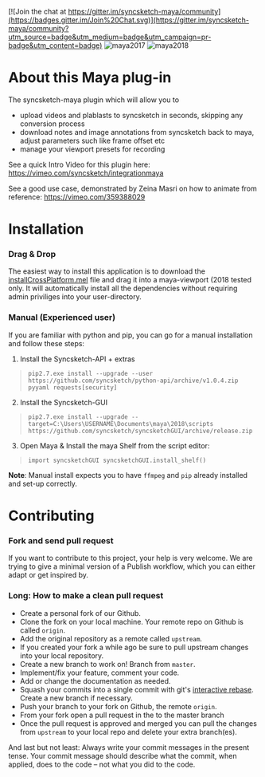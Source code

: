 [![Join the chat at https://gitter.im/syncsketch-maya/community](https://badges.gitter.im/Join%20Chat.svg)](https://gitter.im/syncsketch-maya/community?utm_source=badge&utm_medium=badge&utm_campaign=pr-badge&utm_content=badge)
![maya2017](https://img.shields.io/badge/Maya2017-tested-brightgreen.svg)
![maya2018](https://img.shields.io/badge/Maya2018-tested-brightgreen.svg)

# About this Maya plug-in
The syncsketch-maya plugin which will allow you to 
- upload videos and plablasts to syncsketch in seconds, skipping any conversion process
- download notes and image annotations from syncsketch back to maya, adjust parameters such like frame offset etc
- manage your viewport presets for recording

See a quick Intro Video for this plugin here: https://vimeo.com/syncsketch/integrationmaya

See a good use case, demonstrated by Zeina Masri on how to animate from reference: https://vimeo.com/359388029

# Installation

### Drag & Drop

The easiest way to install this application is to download the [installCrossPlatform.mel](https://github.com/syncsketch/syncsketch-maya/releases/download/release/installCrossPlatformGUI.mel#install) file and drag it into a maya-viewport (2018 tested only. It will automatically install all the dependencies without requiring admin priviliges into your user-directory.


### Manual (Experienced user)

If you are familiar with python and pip, you can go for a manual installation  and follow these steps:

1. Install the Syncsketch-API + extras
 
> `pip2.7.exe install --upgrade --user https://github.com/syncsketch/python-api/archive/v1.0.4.zip pyyaml requests[security]`

2. Install the Syncsketch-GUI
 
> `pip2.7.exe install --upgrade --target=C:\Users\USERNAME\Documents\maya\2018\scripts https://github.com/syncsketch/syncsketchGUI/archive/release.zip`

3. Open Maya & Install the maya Shelf from the script editor:
> `import syncsketchGUI
syncsketchGUI.install_shelf()`

__Note__: Manual install expects you to have `ffmpeg` and `pip` already installed and set-up correctly.


# Contributing

### Fork and send pull request
If you want to contribute to this project, your help is very welcome. We are trying to give a minimal version of a Publish workflow, which you can either adapt or get inspired by. 


### Long: How to make a clean pull request

- Create a personal fork of our Github.
- Clone the fork on your local machine. Your remote repo on Github is called `origin`.
- Add the original repository as a remote called `upstream`.
- If you created your fork a while ago be sure to pull upstream changes into your local repository.
- Create a new branch to work on! Branch from `master`.
- Implement/fix your feature, comment your code.
- Add or change the documentation as needed.
- Squash your commits into a single commit with git's [interactive rebase](https://help.github.com/articles/interactive-rebase). Create a new branch if necessary.
- Push your branch to your fork on Github, the remote `origin`.
- From your fork open a pull request in the to the master branch
- Once the pull request is approved and merged you can pull the changes from `upstream` to your local repo and delete
your extra branch(es).

And last but not least: Always write your commit messages in the present tense. Your commit message should describe what the commit, when applied, does to the code – not what you did to the code.
